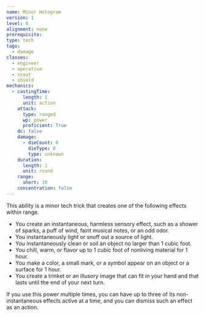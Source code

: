 ```yaml
---
name: Minor Hologram
version: 1
level: 0
alignment: none
prerequisite: 
type: tech
tags:
  - damage
classes:
  - engineer
  - operative
  - scout
  - shield
mechanics:
  - castingTime:
      length: 1
      unit: action
    attack:
      type: ranged
      wp: power
      proficient: True
    dc: false
    damage:
      - dieCount: 0
        dieType: 0
        type: unknown
    duration:
      length: 1
      unit: round
    range:
      short: 10
    concentration: false
---
```

This ability is a minor tech trick that creates one of the following effects within range.
- You create an instantaneous, harmless sensory effect, such as a shower of sparks, a puff of wind, faint musical notes, or an odd odor. 
- You instantaneously light or snuff out a source of light. 
- You instantaneously clean or soil an object no larger than 1 cubic foot. 
- You chill, warm, or flavor up to 1 cubic foot of nonliving material for 1 hour. 
- You make a color, a small mark, or a symbol appear on an object or a surface for 1 hour. 
- You create a trinket or an illusory image that can fit in your hand and that lasts until the end of your next turn. 

If you use this power multiple times, you can have up to three of its non-instantaneous effects active at a time, and you can dismiss such an effect as an action.
    
